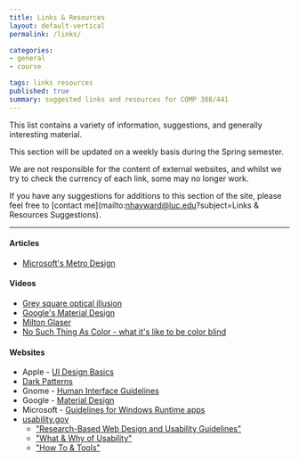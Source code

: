 ```yaml
---
title: Links & Resources
layout: default-vertical
permalink: /links/

categories:
- general
- course

tags: links resources
published: true
summary: suggested links and resources for COMP 388/441
---
```


This list contains a variety of information, suggestions, and generally interesting material. 

This section will be updated on a weekly basis during the Spring semester.

We are not responsible for the content of external websites, and whilst we try to check the currency of each link, some may no longer work.

If you have any suggestions for additions to this section of the site, please feel free to [contact me](mailto:nhayward@luc.edu?subject=Links & Resources Suggestions).

***

#### Articles

* [Microsoft's Metro Design](/assets/docs/Windows_Metro.PDF)

#### Videos

* [Grey square optical illusion](https://www.youtube.com/watch?v=z9Sen1HTu5o)
* [Google's Material Design](https://www.youtube.com/watch?v=p4gmvHyuZzw)
* [Milton Glaser](http://vimeo.com/11577085)
* [No Such Thing As Color - what it's like to be color blind](https://www.youtube.com/watch?v=AUsups6Mk3I)

#### Websites

* Apple - [UI Design Basics](https://developer.apple.com/library/ios/documentation/UserExperience/Conceptual/MobileHIG/index.html)
* [Dark Patterns](http://darkpatterns.org/)
* Gnome - [Human Interface Guidelines](https://developer.gnome.org/)
* Google - [Material Design](http://www.google.com/design/spec/material-design/introduction.html)
* Microsoft - [Guidelines for Windows Runtime apps](http://msdn.microsoft.com/library/windows/apps/hh465424.aspx)
* [usability.gov](http://www.usability.gov/)
  * ["Research-Based Web Design and Usability Guidelines"](http://guidelines.usability.gov/)
  * ["What & Why of Usability"](http://www.usability.gov/what-and-why/index.html)
  * ["How To & Tools"](http://www.usability.gov/how-to-and-tools/index.html)

